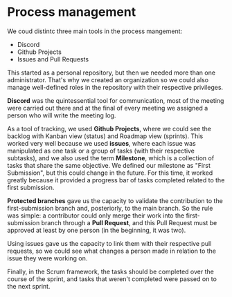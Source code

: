 # Process management

We coud distintc three main tools in the process mangement:

- Discord
- Github Projects
- Issues and Pull Requests

This started as a personal repository, but then we needed more than one administrator. That's why we created an organization so we could also manage well-defined roles in the repository with their respective privileges.

**Discord** was the quintessential tool for communication, most of the meeting were carried out there and at the final of every meeting we assigned a person who will write the meeting log.

As a tool of tracking, we used **Github Projects**, where we could see the backlog with Kanban view (status) and Roadmap view (sprints). This worked very well because we used **issues**, where each issue was manipulated as one task or a group of tasks (with their respective subtasks), and we also used the term **Milestone**, which is a collection of tasks that share the same objective. We defined our milestone as "First Submission", but this could change in the future. For this time, it worked greatly because it provided a progress bar of tasks completed related to the first submission.

**Protected branches** gave us the capacity to validate the contribution to the first-submission branch and, posteriorly, to the main branch. So the rule was simple: a contributor could only merge their work into the first-submission branch through a **Pull Request**, and this Pull Request must be approved at least by one person (in the beginning, it was two).

Using issues gave us the capacity to link them with their respective pull requests, so we could see what changes a person made in relation to the issue they were working on.

Finally, in the Scrum framework, the tasks should be completed over the course of the sprint, and tasks that weren't completed were passed on to the next sprint.